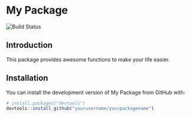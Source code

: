 # My Package

![Build Status](https://github.com/banerjeeshayantan/dures/actions/workflows/R-CMD-check.yaml/badge.svg)
<!--![CRAN Status](https://www.r-pkg.org/badges/version/dures). --> 

## Introduction

This package provides awesome functions to make your life easier.

## Installation

You can install the development version of My Package from GitHub with:

```r
# install.packages("devtools")
devtools::install_github("yourusername/yourpackagename")
